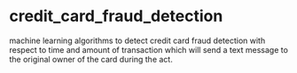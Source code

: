 # credit_card_fraud_detection
machine learning algorithms to detect credit card fraud detection with respect to time and amount of transaction which will send a text message to the original owner of the card during the act.
